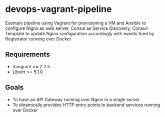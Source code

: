 # devops-vagrant-pipeline
Example pipeline using Vagrant for provisioning a VM and Ansible to configure Nignx as web server, Consul as Service Discovery, Consul-Template to update Nginx configuration accordingly with events fired by Registrator running over Docker

## Requirements
- Vangrant >= 2.2.5
- Libvirt >= 5.1.0

## Goals
- To have an API Gateway running over Nginx in a single server
- To dinamically provides HTTP entry points to backend services running over Docker
